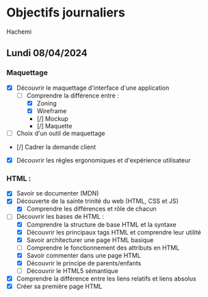 # Objectifs journaliers

Hachemi

## Lundi 08/04/2024

### Maquettage

- [x] Découvrir le maquettage d'interface d'une application
  - [ ] Comprendre la différence entre :
    - [x] Zoning
    - [x] Wireframe
    - [/] Mockup
    - [/] Maquette
- [ ] Choix d'un outil de maquettage
- [/] Cadrer la demande client
- [x] Découvrir les règles ergonomiques et d'expérience utilisateur

### HTML :

- [x] Savoir se documenter (MDN)
- [x] Découverte de la sainte trinité du web (HTML, CSS et JS)
  - [x] Comprendre les différences et rôle de chacun
- [ ] Découvrir les bases de HTML :
  - [x] Comprendre la structure de base HTML et la syntaxe
  - [x] Découvrir les principaux tags HTML et comprendre leur utilité
  - [x] Savoir architecturer une page HTML basique
  - [ ] Comprendre le fonctionnement des attributs en HTML
  - [x] Savoir commenter dans une page HTML
  - [x] Découvrir le principe de parents/enfants
  - [ ] Découvrir le HTML5 sémantique
- [x] Comprendre la différence entre les liens relatifs et liens absolus
- [x] Créer sa première page HTML
